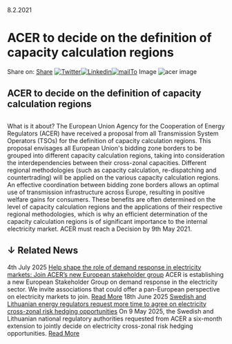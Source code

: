 8.2.2021
# ACER to decide on the definition of capacity calculation regions
Share on: [Share](https://www.addtoany.com/share#url=https%3A%2F%2Fwww.acer.europa.eu%2Fnews%2Facer-decide-definition-capacity-calculation-regions&title=ACER%20to%20decide%20on%20the%20definition%20of%20capacity%20calculation%20regions)
[![Twitter](https://www.acer.europa.eu/sites/default/files/bluesky.svg)](https://www.acer.europa.eu/#bluesky)[![Linkedin](https://www.acer.europa.eu/sites/default/files/linkedin.svg)](https://www.acer.europa.eu/#linkedin)[![mailTo](https://www.acer.europa.eu/sites/default/files/copy-url.png)](https://www.acer.europa.eu/#copy_link)
Image
![acer image](https://www.acer.europa.eu/sites/default/files/styles/main_images_news_and_pages_little_/public/2020-12/electricity_disc_0.PNG?itok=1fcqfaS8)
## ACER to decide on the definition of capacity calculation regions
## 
What is it about?
​The European Union Agency for the Cooperation of Energy Regulators (ACER) have received a proposal from all Transmission System Operators (TSOs) for the definition of capacity calculation regions. This proposal envisages all European Union's bidding zone borders to be grouped into different capacity calculation regions, taking into consideration the interdependencies between their cross-zonal capacities. Different regional methodologies (such as capacity calculation, re-dispatching and countertrading) will be applied on the various capacity calculation regions.
An effective coordination between bidding zone borders allows an optimal use of transmission infrastructure across Europe, resulting in positive welfare gains for consumers. These benefits are often determined on the level of capacity calculation regions and the applications of their respective regional methodologies, which is why an efficient determination of the capacity calculation regions is of significant importance to the internal electricity market.
ACER must reach a Decision by 9th May 2021.
## ↓ Related News
4th July 2025 
[Help shape the role of demand response in electricity markets: Join ACER’s new European stakeholder group](https://www.acer.europa.eu/news/help-shape-role-demand-response-electricity-markets-join-acers-new-european-stakeholder-group)
ACER is establishing a new European Stakeholder Group on demand response in the electricity sector. We invite associations that could offer a pan-European perspective on electricity markets to join. 
[Read More](https://www.acer.europa.eu/news/help-shape-role-demand-response-electricity-markets-join-acers-new-european-stakeholder-group)
18th June 2025 
[Swedish and Lithuanian energy regulators request more time to agree on electricity cross-zonal risk hedging opportunities](https://www.acer.europa.eu/news/swedish-and-lithuanian-energy-regulators-request-more-time-agree-electricity-cross-zonal-risk-hedging-opportunities)
On 9 May 2025, the Swedish and Lithuanian national regulatory authorities requested from ACER a six-month extension to jointly decide on electricity cross-zonal risk hedging opportunities. 
[Read More](https://www.acer.europa.eu/news/swedish-and-lithuanian-energy-regulators-request-more-time-agree-electricity-cross-zonal-risk-hedging-opportunities)
[](https://www.acer.europa.eu/news/acer-decide-definition-capacity-calculation-regions)

